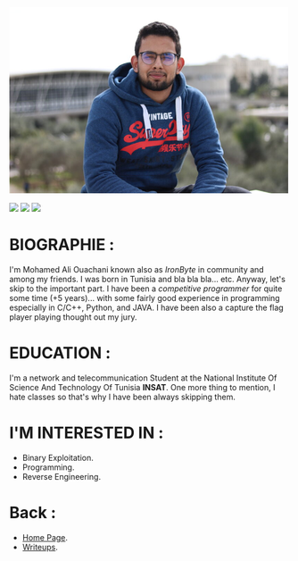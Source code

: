 <img src="../static/me.jpg" width="500"/>

[<img src="https://cdn3.iconfinder.com/data/icons/sociocons/256/github-sociocon.png" width="50"/>](https://github.com/IR0NBYTE) [<img src="https://cdn-icons-png.flaticon.com/512/174/174857.png" width="50"/>](https://www.linkedin.com/in/mohamed-ali-ouachani-00a452237/?originalSubdomain=tn) [<img src="https://cdn-icons-png.flaticon.com/512/124/124010.png" width="50"/>](https://www.facebook.com/0xIRONBYTE) 
# BIOGRAPHIE :
I'm Mohamed Ali Ouachani known also as *IronByte* in community and among my friends. I was born in Tunisia and bla bla bla... etc. Anyway, let's skip to the important part. I have been a *competitive programmer* for quite some time (+5 years)... with some fairly good experience in programming especially in C/C++, Python, and JAVA. I have been also a capture the flag player playing thought out my jury.

# EDUCATION :
I'm a network and telecommunication Student at the National Institute Of Science And Technology Of Tunisia **INSAT**. One more thing to mention, I hate classes so that's why I have been always skipping them.

# I'M INTERESTED IN : 
* Binary Exploitation.
* Programming. 
* Reverse Engineering.

# Back :
* [Home Page](https://ir0nbyte.github.io/IronByte/).
* [Writeups](https://ir0nbyte.github.io/IronByte/Writeups).

